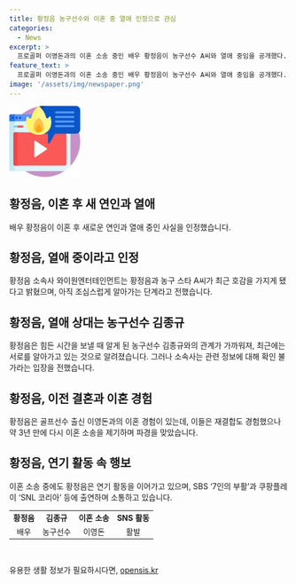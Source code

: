 ```yaml
---
title: 황정음 농구선수와 이혼 중 열애 인정으로 관심
categories:
  - News
excerpt: >
  프로골퍼 이영돈과의 이혼 소송 중인 배우 황정음이 농구선수 A씨와 열애 중임을 공개했다. 황정음 소속사는 아직 조심스럽게 알아가는 단계라며 둘의 관계를 인정했다. 이들은 공개적인 장소에서의 데이트를 통해 관계를 공개하고, 황정음은 힘든 시간을 보낼 때 만나 사이가 가까워졌다. 황정음은 이전에 이영돈과의 이혼 소송을 거쳤으며, 최근에는 여섯 살 연하인 농구선수 김종규와의 관계가 주목받고 있다.
feature_text: >
  프로골퍼 이영돈과의 이혼 소송 중인 배우 황정음이 농구선수 A씨와 열애 중임을 공개했다. 황정음 소속사는 아직 조심스럽게 알아가는 단계라며 둘의 관계를 인정했다. 이들은 공개적인 장소에서의 데이트를 통해 관계를 공개하고, 황정음은 힘든 시간을 보낼 때 만나 사이가 가까워졌다. 황정음은 이전에 이영돈과의 이혼 소송을 거쳤으며, 최근에는 여섯 살 연하인 농구선수 김종규와의 관계가 주목받고 있다.
image: '/assets/img/newspaper.png'
---
```


<p><img src="/assets/img/news.png" alt="rentncar 속보" /></p>

<h2 data-ke-size="size26">황정음, 이혼 후 새 연인과 열애</h2>

<p data-ke-size="size16">배우 황정음이 이혼 후 새로운 연인과 열애 중인 사실을 인정했습니다. </p>

<h2 data-ke-size="size26">황정음, 열애 중이라고 인정</h2>

<p data-ke-size="size16">황정음 소속사 와이원엔터테인먼트는 황정음과 농구 스타 A씨가 최근 호감을 가지게 됐다고 밝혔으며, 아직 조심스럽게 알아가는 단계라고 전했습니다.</p>

<h2 data-ke-size="size26">황정음, 열애 상대는 농구선수 김종규</h2>

<p data-ke-size="size16">황정음은 힘든 시간을 보낼 때 알게 된 농구선수 김종규와의 관계가 가까워져, 최근에는 서로를 알아가고 있는 것으로 알려졌습니다. 그러나 소속사는 관련 정보에 대해 확인 불가라는 입장을 전했습니다.</p>

<h2 data-ke-size="size26">황정음, 이전 결혼과 이혼 경험</h2>

<p data-ke-size="size16">황정음은 골프선수 출신 이영돈과의 이혼 경험이 있는데, 이들은 재결합도 경험했으나 약 3년 만에 다시 이혼 소송을 제기하며 파경을 맞았습니다.</p>

<h2 data-ke-size="size26">황정음, 연기 활동 속 행보</h2>

<p data-ke-size="size16">이혼 소송 중에도 황정음은 연기 활동을 이어가고 있으며, SBS ‘7인의 부활’과 쿠팡플레이 ‘SNL 코리아’ 등에 출연하며 소통하고 있습니다.</p>

<table>
  <tbody>
    <tr>
      <td style="text-align: center; height: 17px;"><b>황정음</b></td>
      <td style="text-align: center; height: 17px;"><b>김종규</b></td>
      <td style="text-align: center; height: 17px;"><b>이혼 소송</b></td>
      <td style="text-align: center; height: 17px;"><b>SNS 활동</b></td>
    </tr>
    <tr>
      <td style="text-align: center; height: 17px;">배우</td>
      <td style="text-align: center; height: 17px;">농구선수</td>
      <td style="text-align: center; height: 17px;">이영돈</td>
      <td style="text-align: center; height: 17px;">활발</td>
    </tr>
  </tbody>
</table>

<p data-ke-size="size16">&nbsp;</p>
유용한 생활 정보가 필요하시다면, <a href="https://opensis.kr" rel="dofollow">opensis.kr</a>


